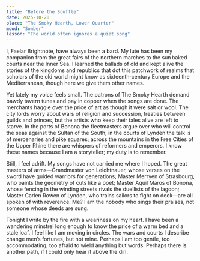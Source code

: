 ```yaml
---
title: "Before the Scuffle"
date: 2025-10-20
place: "The Smoky Hearth, Lower Quarter"
mood: "Somber"
lesson: "The world often ignores a quiet song"
---
```


I, Faelar Brightnote, have always been a bard. My lute has been my companion from the great fairs of the northern marches to the sun baked courts near the Inner Sea. I learned the ballads of old and kept alive the stories of the kingdoms and republics that dot this patchwork of realms that scholars of the old world might know as sixteenth‑century Europe and the Mediterranean, though here we give them other names.  

Yet lately my voice feels small. The patrons of The Smoky Hearth demand bawdy tavern tunes and pay in copper when the songs are done. The merchants haggle over the price of art as though it were salt or wool. The city lords worry about wars of religion and succession, treaties between guilds and princes, but the artists who keep their tales alive are left to starve. In the ports of Bonona the fleetmasters argue over who will control the seas against the Sultan of the South; in the courts of Lynden the talk is of mercenaries and pike squares; across the mountains in the Free Cities of the Upper Rhine there are whispers of reformers and emperors. I know these names because I am a storyteller; my duty is to remember.  

Still, I feel adrift. My songs have not carried me where I hoped. The great masters of arms—Grandmaster von Leichtnauer, whose verses on the sword have guided warriors for generations; Master Merryen of Strasbourg, who paints the geometry of cuts like a poet; Master Aquil Maros of Bonona, whose fencing in the winding streets rivals the duellists of the lagoon; Master Carlen Rowen of Lynden, who trains sailors to fight on deck—are all spoken of with reverence. Me? I am the nobody who sings their praises, not someone whose deeds are sung.  

Tonight I write by the fire with a weariness on my heart. I have been a wandering minstrel long enough to know the price of a warm bed and a stale loaf. I feel like I am moving in circles. The wars and courts I describe change men’s fortunes, but not mine. Perhaps I am too gentle, too accommodating, too afraid to wield anything but words. Perhaps there is another path, if I could only hear it above the din.
